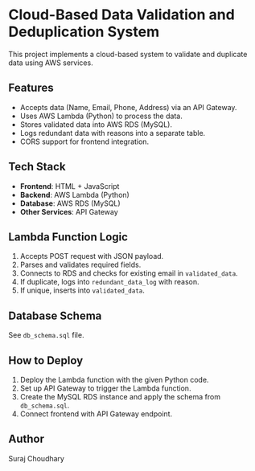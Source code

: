 # Cloud-Based Data Validation and Deduplication System

This project implements a cloud-based system to validate and duplicate data using AWS services.

## Features

- Accepts data (Name, Email, Phone, Address) via an API Gateway.
- Uses AWS Lambda (Python) to process the data.
- Stores validated data into AWS RDS (MySQL).
- Logs redundant data with reasons into a separate table.
- CORS support for frontend integration.

## Tech Stack

- **Frontend**: HTML + JavaScript
- **Backend**: AWS Lambda (Python)
- **Database**: AWS RDS (MySQL)
- **Other Services**: API Gateway

## Lambda Function Logic

1. Accepts POST request with JSON payload.
2. Parses and validates required fields.
3. Connects to RDS and checks for existing email in `validated_data`.
4. If duplicate, logs into `redundant_data_log` with reason.
5. If unique, inserts into `validated_data`.

## Database Schema

See `db_schema.sql` file.

## How to Deploy

1. Deploy the Lambda function with the given Python code.
2. Set up API Gateway to trigger the Lambda function.
3. Create the MySQL RDS instance and apply the schema from `db_schema.sql`.
4. Connect frontend with API Gateway endpoint.

## Author

Suraj Choudhary
